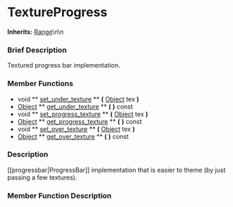 #  TextureProgress  
**Inherits:** [Range](class_range)\\n\\n
###  Brief Description  
Textured progress bar implementation.

###  Member Functions 
  * void  ** [set_under_texture](#set_under_texture) **  **(** [Object](class_object) tex  **)**
  * [Object](class_object)  ** [get_under_texture](#get_under_texture) **  **(** **)** const
  * void  ** [set_progress_texture](#set_progress_texture) **  **(** [Object](class_object) tex  **)**
  * [Object](class_object)  ** [get_progress_texture](#get_progress_texture) **  **(** **)** const
  * void  ** [set_over_texture](#set_over_texture) **  **(** [Object](class_object) tex  **)**
  * [Object](class_object)  ** [get_over_texture](#get_over_texture) **  **(** **)** const

###  Description  
[[progressbar|ProgressBar]] implementation that is easier to theme (by just passing a few textures).

###  Member Function Description  
